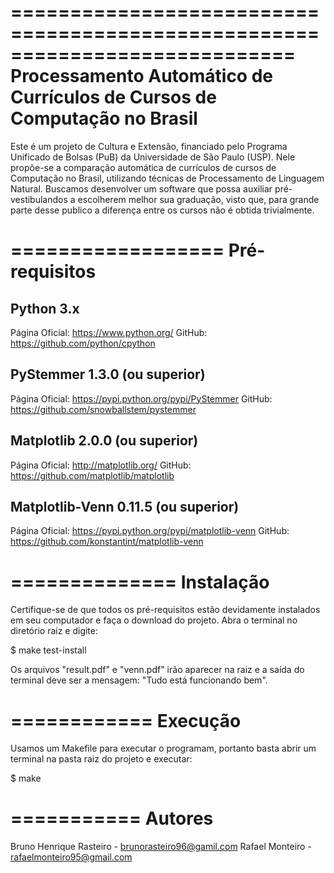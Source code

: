 ============================================================================
  Processamento Automático de Currículos de Cursos de Computação no Brasil 
============================================================================

Este é um projeto de Cultura e Extensão, financiado pelo Programa Unificado de Bolsas (PuB) da Universidade de São Paulo (USP). Nele propõe-se a comparação automática de currículos de cursos de Computação no Brasil, utilizando técnicas de Processamento de Linguagem Natural. Buscamos desenvolver um software que possa auxiliar pré-vestibulandos a escolherem melhor sua graduação, visto que, para grande parte desse publico a diferença entre os cursos não é obtida trivialmente.


==================
  Pré-requisitos 
==================
## Python 3.x
Página Oficial: https://www.python.org/
GitHub: https://github.com/python/cpython

## PyStemmer 1.3.0 (ou superior)
Página Oficial: https://pypi.python.org/pypi/PyStemmer
GitHub: https://github.com/snowballstem/pystemmer

## Matplotlib 2.0.0 (ou superior)
Página Oficial: http://matplotlib.org/
GitHub: https://github.com/matplotlib/matplotlib

## Matplotlib-Venn 0.11.5 (ou superior)
Página Oficial: https://pypi.python.org/pypi/matplotlib-venn
GitHub: https://github.com/konstantint/matplotlib-venn


==============
  Instalação 
==============
Certifique-se de que todos os pré-requisitos estão devidamente instalados em seu computador e faça o download do projeto. Abra o terminal no diretório raiz e digite:

$ make test-install

Os arquivos "result.pdf" e "venn.pdf" irão aparecer na raiz e a saída do terminal deve ser a mensagem: "Tudo está funcionando bem". 

============
  Execução
============
Usamos um Makefile para executar o programam, portanto basta abrir um terminal na pasta raiz do projeto e executar:

$ make


===========
  Autores 
===========
Bruno Henrique Rasteiro - brunorasteiro96@gamil.com
Rafael Monteiro - rafaelmonteiro95@gmail.com
